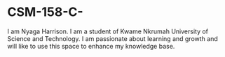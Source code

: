 # CSM-158-C-
I am Nyaga Harrison. I am a student of Kwame Nkrumah University of Science and Technology. I am passionate about learning and growth and will like to use this space to enhance my knowledge base.
